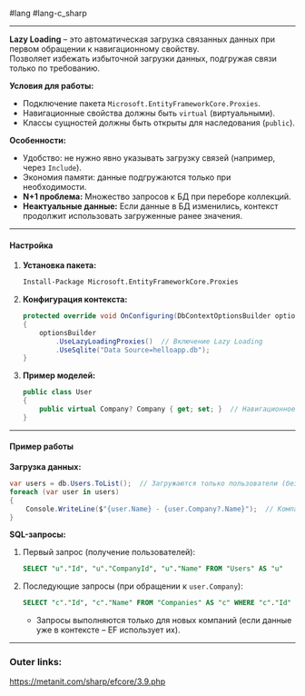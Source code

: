 #lang #lang-c_sharp 

---
**Lazy Loading** – это автоматическая загрузка связанных данных при первом обращении к навигационному свойству.  
Позволяет избежать избыточной загрузки данных, подгружая связи только по требованию.  

**Условия для работы:**  
  - Подключение пакета `Microsoft.EntityFrameworkCore.Proxies`.  
  - Навигационные свойства должны быть `virtual` (виртуальными).  
  - Классы сущностей должны быть открыты для наследования (`public`).  

**Особенности:**  
  - Удобство: не нужно явно указывать загрузку связей (например, через `Include`).  
  - Экономия памяти: данные подгружаются только при необходимости.  
  - **N+1 проблема:** Множество запросов к БД при переборе коллекций.  
  - **Неактуальные данные:** Если данные в БД изменились, контекст продолжит использовать загруженные ранее значения.  

---
#### **Настройка**  
1. **Установка пакета:**  
   ```bash
   Install-Package Microsoft.EntityFrameworkCore.Proxies
   ```  
2. **Конфигурация контекста:**  
   ```csharp
   protected override void OnConfiguring(DbContextOptionsBuilder optionsBuilder)
   {
       optionsBuilder
           .UseLazyLoadingProxies()  // Включение Lazy Loading
           .UseSqlite("Data Source=helloapp.db");
   }
   ```  
3. **Пример моделей:**  
   ```csharp
   public class User
   {
       public virtual Company? Company { get; set; }  // Навигационное свойство (virtual)
   }
   ```  

---
#### **Пример работы**  
**Загрузка данных:**  
```csharp
var users = db.Users.ToList();  // Загружаются только пользователи (без компаний)
foreach (var user in users)
{
    Console.WriteLine($"{user.Name} - {user.Company?.Name}");  // Компании загружаются автоматически
}
```  
**SQL-запросы:**  
1. Первый запрос (получение пользователей):  
   ```sql
   SELECT "u"."Id", "u"."CompanyId", "u"."Name" FROM "Users" AS "u"
   ```  
2. Последующие запросы (при обращении к `user.Company`):  
   ```sql
   SELECT "c"."Id", "c"."Name" FROM "Companies" AS "c" WHERE "c"."Id" = @__p_0
   ```  
   - Запросы выполняются только для новых компаний (если данные уже в контексте – EF использует их).  

---
### Outer links:
https://metanit.com/sharp/efcore/3.9.php